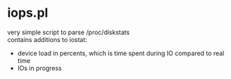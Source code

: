 # iops.pl
very simple script to parse /proc/diskstats  
contains additions to iostat:
- device load in percents, which is time spent during IO compared to real time
- IOs in progress
